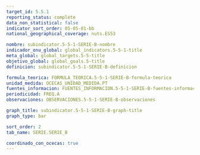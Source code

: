 ```yaml
---
target_id: 5.5.1
reporting_status: complete
data_non_statistical: false
indicator_sort_order: 05-05-01-bb
national_geographical_coverage: nuts.ES53

nombre: subindicator.5-5-1-SERIE-B-nombre
indicador_onu_global: global_indicators.5-5-1-title
meta_global: global_targets.5-5-title
objetivo_global: global_goals.5-title
definicion: subindicator.5-5-1-SERIE-B-definicion

formula_teorica: FORMULA_TEORICA.5-5-1-SERIE-B-formula-teorica
unidad_medida: OCECAS_UNIDAD_MEDIDA.PT
fuentes_informacion: FUENTES_INFORMACION.5-5-1-SERIE-B-fuentes-informacion
periodicidad: FREQ.A
observaciones: OBSERVACIONES.5-5-1-SERIE-B-observaciones

graph_title: subindicator.5-5-1-SERIE-B-graph-title
graph_type: bar

sort_order: 2
tab_name: SERIE.SERIE_B

coordinado_con_ocecas: true
---
```


